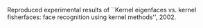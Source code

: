 Reproduced experimental results of ``Kernel eigenfaces vs. kernel fisherfaces: face recognition using kernel methods'', 2002.
